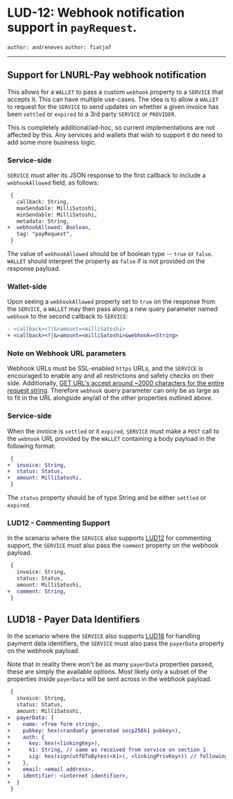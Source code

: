 LUD-12: Webhook notification support in `payRequest`.
=================================

`author: andreneves` `author: fiatjaf`

---

## Support for LNURL-Pay webhook notification

This allows for a `WALLET` to pass a custom `webhook` property to a `SERVICE` that accepts it. This can have multiple use-cases. The idea is to allow a `WALLET` to request for the `SERVICE` to send updates on whether a given invoice has been `settled` or `expired` to a 3rd party `SERVICE` or `PROVIDER`.

This is completely additional/ad-hoc, so current implementations are not affected by this. Any services and wallets that wish to support it do need to add some more business logic.

### Service-side

`SERVICE` must alter its JSON response to the first callback to include a `webhookAllowed` field, as follows:

```diff
 {
   callback: String,
   maxSendable: MilliSatoshi,
   minSendable: MilliSatoshi,
   metadata: String,
+  webhookAllowed: Boolean,
   tag: "payRequest",
 }
```

The value of `webhookAllowed` should be of boolean type -- `true` or `false`. `WALLET` should interpret the property as `false` if is not provided on the response payload.

### Wallet-side

Upon seeing a `webhookAllowed` property set to `true` on the response from the `SERVICE`, a `WALLET` may then pass along a new query parameter named `webhook` to the second callback to `SERVICE`:

```diff
- <callback><?|&>amount=<milliSatoshi>
+ <callback><?|&>amount=<milliSatoshi>&webhook=<String>
```

### Note on Webhook URL parameters

Webhook URLs must be SSL-enabled `https` URLs, and the `SERVICE` is encouraged to enable any and all restrictions and safety checks on their side. Additionally, [GET URL's accept around ~2000 characters for the entire request string](https://stackoverflow.com/a/417184). Therefore `webhook` query parameter can only be as large as to fit in the URL alongside any/all of the other properties outlined above.

### Service-side

When the invoice is `settled` or it `expired`, `SERVICE` must make a `POST` call to the `webhook` URL provided by the `WALLET` containing a body payload in the following format:

```diff
 {
+  invoice: String,
+  status: Status,
+  amount: MilliSatoshi,
 }
```

The `status` property should be of type String and be either `settled` or `expired`.

### LUD12 - Commenting Support

In the scenario where the `SERVICE` also supports [LUD12](./12.md) for commenting support, the `SERVICE` must also pass the `comment` property on the webhook payload.

```diff
 {
   invoice: String,
   status: Status,
   amount: MilliSatoshi,
+  comment: String,
 }
```

## LUD18 - Payer Data Identifiers

In the scenario where the `SERVICE` also supports [LUD18](./18.md) for handling payment data identifiers, the `SERVICE` must also pass the `payerData` property on the webhook payload.

Note that in reality there won't be as many `payerData` properties passed, these are simply the available options. Most likely only a subset of the properties inside `payerData` will be sent across in the webhook payload.

```diff
 {
   invoice: String,
   status: Status,
   amount: MilliSatoshi,
+  payerData: {
+    name: <free form string>,
+    pubkey: hex(<randomly generated secp256k1 pubkey>),
+    auth: {
+      key: hex(<linkingKey>),
+      k1: String, // same as received from service on section 1
+      sig: hex(sign(utf8ToBytes(<k1>), <linkingPrivKey>)) // following LUD-04
+    },
+    email: <email address>,
+    identifier: <internet identifier>,
+  }
 }
```

